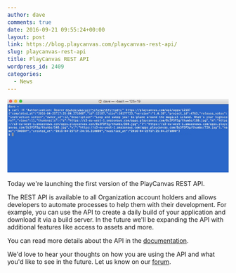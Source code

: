 ```yaml
---
author: dave
comments: true
date: 2016-09-21 09:55:24+00:00
layout: post
link: https://blog.playcanvas.com/playcanvas-rest-api/
slug: playcanvas-rest-api
title: PlayCanvas REST API
wordpress_id: 2409
categories:
  - News
---
```


![REST API](/assets/media/rest-api.png)

Today we're launching the first version of the PlayCanvas REST API.

The REST API is available to all Organization account holders and allows developers to automate processes to help them with their development. For example, you can use the API to create a daily build of your application and download it via a build server. In the future we'll be expanding the API with additional features like access to assets and more.

You can read more details about the API in the [documentation](https://developer.playcanvas.com/en/user-manual/api/).

We'd love to hear your thoughts on how you are using the API and what you'd like to see in the future. Let us know on our [forum](https://forum.playcanvas.com/t/playcanvas-rest-api/2498).
